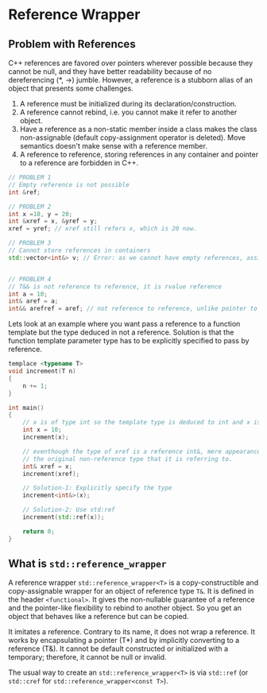 # Reference Wrapper

## Problem with References

C++ references are favored over pointers wherever possible because they cannot be null, and they have better readability because of no dereferencing (*, ->) jumble.
However, a reference is a stubborn alias of an object that presents some challenges.

1. A reference must be initialized during its declaration/construction.
2. A reference cannot rebind, i.e. you cannot make it refer to another object.
3. Have a reference as a non-static member inside a class makes the class non-assignable (default copy-assignment operator is deleted). Move semantics doesn't make sense with a reference member.
4. A reference to reference, storing references in any container and pointer to a reference are forbidden in C++.

```C++
// PROBLEM 1
// Empty reference is not possible
int &ref;

// PROBLEM 2
int x =10, y = 20;
int &xref = x, &yref = y;
xref = yref; // xref still refers x, which is 20 now.

// PROBLEM 3
// Cannot store references in containers
std::vector<int&> v; // Error: as we cannot have empty references, assign/rebind references.


// PROBLEM 4
// T&& is not reference to reference, it is rvalue reference
int a = 10;
int& aref = a;
int&& arefref = aref; // not reference to reference, unlike pointer to pointer int**
```

Lets look at an example where you want pass a reference to a function template but the type deduced in not a reference.
Solution is that the function template parameter type has to be explicitly specified to pass by reference.

```C++
templace <typename T>
void increment(T n)
{
    n += 1;
}

int main()
{
    // x is of type int so the template type is deduced to int and x is passed by value
    int x = 10;
    increment(x); 

    // eventhough the type of xref is a reference int&, mere appearance of it is just treated as
    // the original non-reference type that it is referring to.
    int& xref = x;
    increment(xref);

    // Solution-1: Explicitly specify the type
    increment<int&>(x);

    // Solution-2: Use std:ref
    increment(std::ref(x));

    return 0;
}
```

## What is `std::reference_wrapper`

A reference wrapper `std::reference_wrapper<T>` is a copy-constructible and copy-assignable wrapper for an object of reference type `T&`.
It is defined in the header `<functional>`. It gives the non-nullable guarantee of a reference and the pointer-like flexibility to rebind to another object.
So you get an object that behaves like a reference but can be copied.

It imitates a reference. Contrary to its name, it does not wrap a reference. It works by encapsulating a pointer (T*) and by implicitly converting to a reference (T&).
It cannot be default constructed or initialized with a temporary; therefore, it cannot be null or invalid.

The usual way to create an `std::reference_wrapper<T>` is via `std::ref` (or `std::cref` for `std::reference_wrapper<const T>`).


